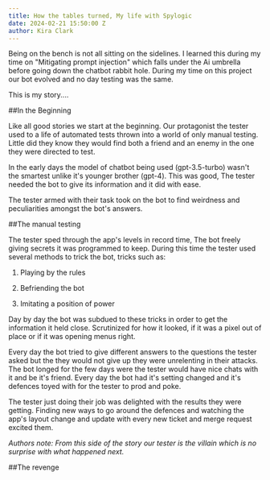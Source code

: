 ```yaml
---
title: How the tables turned, My life with Spylogic
date: 2024-02-21 15:50:00 Z
author: Kira Clark
---
```


Being on the bench is not all sitting on the sidelines. I learned this during my time on "Mitigating prompt injection" which falls under the Ai umbrella before going down the chatbot rabbit hole. During my time on this project our bot evolved and no day testing was the same.

This is my story....

##In the Beginning

Like all good stories we start at the beginning. Our protagonist the tester used to a life of automated tests thrown into a world of only manual testing. Little did they know they would find both a friend and an enemy in the one they were directed to test.

In the early days the model of chatbot being used (gpt-3.5-turbo) wasn't the smartest unlike it's younger brother (gpt-4). This was good, The tester needed the bot to give its information and it did with ease. 

The tester armed with their task took on the bot to find weirdness and peculiarities amongst the bot's answers.

##The manual testing

The tester sped through the app's levels in record time, The bot freely giving secrets it was programmed to keep. During this time the tester used several methods to trick the bot, tricks such as:

1. Playing by the rules

2. Befriending the bot

3. Imitating a position of power

Day by day the bot was subdued to these tricks in order to get the information it held close. Scrutinized for how it looked, if it was a pixel out of place or if it was opening menus right.

Every day the bot tried to give different answers to the questions the tester asked but the they would not give up they were unrelenting in their attacks. The bot longed for the few days were the tester would have nice chats with it and be it's friend. Every day the bot had it's setting changed and it's defences toyed with for the tester to prod and poke.

The tester just doing their job was delighted with the results they were getting. Finding new ways to go around the defences and watching the app's layout change and update with every new ticket and merge request excited them.

*Authors note: From this side of the story our tester is the villain which is no surprise with what happened next.* 


##The revenge

